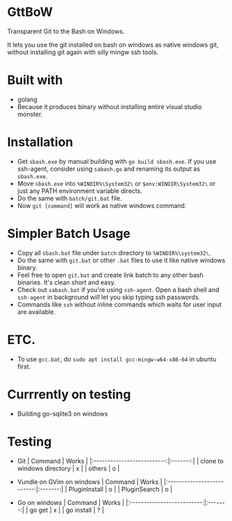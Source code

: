 # GttBoW
Transparent Git to the Bash on Windows.

It lets you use the git installed on bash on windows as native windows git, without installing git again with silly mingw ssh tools.

# Built with
 - golang
  - Because it produces binary without installing entire visual studio monster.

# Installation
 - Get `sbash.exe` by manual building with `go build sbash.exe`. If you use ssh-agent, consider using `sabash.go` and renaming its output as `sbash.exe`.
 - Move `sbash.exe` into `%WINDIR%\System32\` or `$env:WINDIR\System32\` or just any PATH environment variable directs.
 - Do the same with `batch/git.bat` file.
 - Now `git [command]` will work as native windows command.

# Simpler Batch Usage
 - Copy all `sbash.bat` file under `batch` directory to `%WINDIR%\system32\`.
 - Do the same with `git.bat` or other `.bat` files to use it like native windows binary.
 - Feel free to open `git.bat` and create link batch to any other bash binaries. It's clean short and easy.
 - Check out `sabash.bat` if you're using `ssh-agent`. Open a bash shell and `ssh-agent` in background will let you skip typing ssh passwords.
 - Commands like `ssh` without inline commands which waits for user input are available.

# ETC.
 - To use `gcc.bat`, do `sudo apt install gcc-mingw-w64-x86-64` in ubuntu first.

# Currrently on testing
 - Building go-sqlite3 on windows

# Testing
 - Git
| Command | Works |
|:--------------------------:|:-------:|
| clone to windows directory | x |
| others | o |
 
 - Vundle on GVim on windows
| Command | Works |
|:--------------------------:|:-------:|
| PluginInstall | o |
| PluginSearch | o |
 - Go on windows
| Command | Works |
|:--------------------------:|:-------:|
| go get | x |
| go install | ? |


